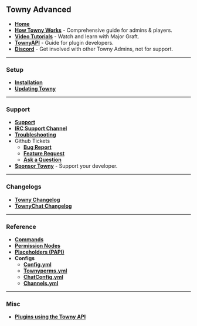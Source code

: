 ## Towny Advanced
- [**Home**](https://github.com/TownyAdvanced/Towny/wiki)
- [**How Towny Works**](https://github.com/TownyAdvanced/Towny/wiki/How-Towny-Works) - Comprehensive guide for admins & players.
- [**Video Tutorials**](https://townyadvanced.github.io/tutorials.html) - Watch and learn with Major Graft.
- [**TownyAPI**](https://github.com/TownyAdvanced/Towny/wiki/TownyAPI) - Guide for plugin developers.
- [**Discord**](https://discord.gg/U6FA8CG) - Get involved with other Towny Admins, not for support.

---

### Setup
- [**Installation**](https://github.com/TownyAdvanced/Towny/wiki/Installation)
- [**Updating Towny**](https://github.com/TownyAdvanced/Towny/wiki/Updating-Towny) 

---

### Support
- [**Support**](https://github.com/TownyAdvanced/Towny/wiki/Support)
- [**IRC Support Channel**](http://webchat.esper.net/?channels=towny)
- [**Troubleshooting**](https://github.com/TownyAdvanced/Towny/wiki/Troubleshooting)
- Github Tickets
  - [**Bug Report**](https://github.com/TownyAdvanced/Towny/issues/new?assignees=&labels=&template=bug_report.md&title=)
  - [**Feature Request**](https://github.com/TownyAdvanced/Towny/issues/new?assignees=&labels=&template=feature_request.md&title=Suggestion%3A+)
  - [**Ask a Question**](https://github.com/TownyAdvanced/Towny/issues/new?assignees=&labels=&template=question.md&title=Question%3A)
- [**Sponsor Towny**](https://github.com/sponsors/LlmDl) - Support your developer.

---

### Changelogs
- [**Towny Changelog**](https://raw.githubusercontent.com/TownyAdvanced/Towny/master/resources/ChangeLog.txt)
- [**TownyChat Changelog**](https://raw.githubusercontent.com/TownyAdvanced/TownyChat/master/resources/changelog.txt)

---

### Reference
- [**Commands**](https://github.com/TownyAdvanced/Towny/wiki/Towny-Commands)
- [**Permission Nodes**](https://github.com/TownyAdvanced/Towny/wiki/Towny-Permission-Nodes)
- [**Placeholders (PAPI)**](https://github.com/TownyAdvanced/Towny/wiki/Placeholders)
- **Configs**
  - [**Config.yml**](https://github.com/TownyAdvanced/Towny/wiki/Default-Config.yml)
  - [**Townyperms.yml**](https://github.com/TownyAdvanced/Towny/wiki/Default-Townyperms.yml)
  - [**ChatConfig.yml**](https://github.com/TownyAdvanced/Towny/wiki/Default-ChatConfig.yml)
  - [**Channels.yml**](https://github.com/TownyAdvanced/Towny/wiki/Default-Channels.yml)

---

### Misc
- [**Plugins using the Towny API**](https://github.com/TownyAdvanced/Towny/wiki/Plugins-using-the-Towny-API)